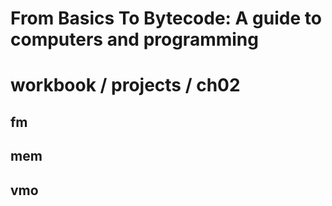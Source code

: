 # From Basics To Bytecode: A guide to computers and programming
# workbook / projects / ch02 

## fm

## mem

## vmo
